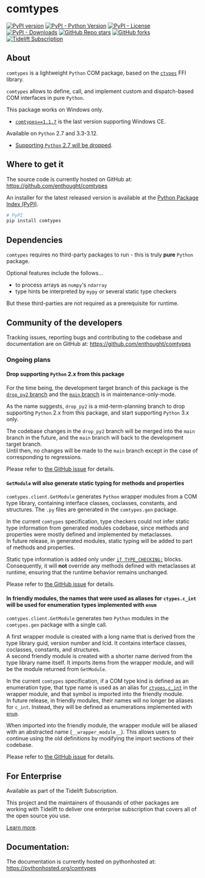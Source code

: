 # comtypes

[![PyPI version](https://badge.fury.io/py/comtypes.svg)](https://pypi.org/project/comtypes/) [![PyPI - Python Version](https://img.shields.io/pypi/pyversions/comtypes)](https://pypi.org/project/comtypes/) [![PyPI - License](https://img.shields.io/pypi/l/comtypes)](https://pypi.org/project/comtypes/) [![PyPI - Downloads](https://img.shields.io/pypi/dd/comtypes)](https://pypi.org/project/comtypes/)
[![GitHub Repo stars](https://img.shields.io/github/stars/enthought/comtypes?style=social)](https://github.com/enthought/comtypes/stargazers) [![GitHub forks](https://img.shields.io/github/forks/enthought/comtypes?style=social)](https://github.com/enthought/comtypes/network/members)
[![Tidelift Subscription](https://tidelift.com/badges/package/pypi/comtypes)](https://tidelift.com/subscription/pkg/pypi-comtypes?utm_source=pypi-comtypes&utm_medium=readme)

## About

`comtypes` is a lightweight `Python` COM package, based on the [`ctypes`](https://docs.python.org/library/ctypes.html) FFI library.

`comtypes` allows to define, call, and implement custom and dispatch-based COM interfaces in pure `Python`.

This package works on Windows only.
- [`comtypes==1.1.7`](https://pypi.org/project/comtypes/1.1.7/) is the last version supporting Windows CE.

Available on `Python` 2.7 and 3.3-3.12.
- [Supporting `Python` 2.7 will be dropped](#ongoing-plans).

## Where to get it

The source code is currently hosted on GitHub at:
https://github.com/enthought/comtypes

An installer for the latest released version is available at the [Python Package Index (PyPI)](https://pypi.org/project/comtypes).

```sh
# PyPI
pip install comtypes
```

## Dependencies

`comtypes` requires no third-party packages to run - this is truly **pure** `Python` package.

Optional features include the follows...
- to process arrays as `numpy`'s `ndarray`
- type hints be interpreted by `mypy` or several static type checkers

But these third-parties are not required as a prerequisite for runtime.

## Community of the developers

Tracking issues, reporting bugs and contributing to the codebase and documentation are on GitHub at:
https://github.com/enthought/comtypes

<a id="ongoing-plans"></a>
### Ongoing plans
#### Drop supporting `Python` 2.x from this package
For the time being, the development target branch of this package is the [`drop_py2` branch](https://github.com/enthought/comtypes/tree/drop_py2) and the [`main` branch](https://github.com/enthought/comtypes/tree/main) is in maintenance-only-mode.

As the name suggests, `drop_py2` is a mid-term-planning branch to drop supporting `Python` 2.x from this package, and start supporting `Python` 3.x only.

The codebase changes in the `drop_py2` branch will be merged into the `main` branch in the future, and the `main` branch will back to the development target branch.  
Until then, no changes will be made to the `main` branch except in the case of corresponding to regressions.

Please refer to [the GitHub issue](https://github.com/enthought/comtypes/issues/392) for details.

#### `GetModule` will also generate static typing for methods and properties
`comtypes.client.GetModule` generates `Python` wrapper modules from a COM type library, containing interface classes, coclasses, constants, and structures. The `.py` files are generated in the `comtypes.gen` package.

In the current `comtypes` specification, type checkers could not infer static type information from generated modules codebase, since methods and properties were mostly defined and implemented by metaclasses.  
In future release, in generated modules, static typing will be added to part of methods and properties.

Static type information is added only under [`if TYPE_CHECKING:`](https://docs.python.org/3/library/typing.html#typing.TYPE_CHECKING) blocks. Consequently, it will **not** override any methods defined with metaclasses at runtime, ensuring that the runtime behavior remains unchanged.

Please refer to [the GitHub issue](https://github.com/enthought/comtypes/issues/400) for details.

#### In friendly modules, the names that were used as aliases for `ctypes.c_int` will be used for enumeration types implemented with `enum`
`comtypes.client.GetModule` generates two `Python` modules in the `comtypes.gen` package with a single call.

A first wrapper module is created with a long name that is derived from the type library guid, version number and lcid. It contains interface classes, coclasses, constants, and structures.  
A second friendly module is created with a shorter name derived from the type library name itself. It imports items from the wrapper module, and will be the module returned from `GetModule`.

In the current `comtypes` specification, if a COM type kind is defined as an enumeration type, that type name is used as an alias for [`ctypes.c_int`](https://docs.python.org/3/library/ctypes.html#ctypes.c_int) in the wrapper module, and that symbol is imported into the friendly module.  
In future release, in friendly modules, their names will no longer be aliases for `c_int`. Instead, they will be defined as enumerations implemented with [`enum`](https://docs.python.org/3/library/enum.html).

When imported into the friendly module, the wrapper module will be aliased with an abstracted name (`__wrapper_module__`). This allows users to continue using the old definitions by modifying the import sections of their codebase.

Please refer to [the GitHub issue](https://github.com/enthought/comtypes/issues/345) for details.

## For Enterprise

Available as part of the Tidelift Subscription.

This project and the maintainers of thousands of other packages are working with Tidelift to deliver one enterprise subscription that covers all of the open source you use.

[Learn more](https://tidelift.com/subscription/pkg/pypi-comtypes?utm_source=pypi-comtypes&utm_medium=referral&utm_campaign=github).

## Documentation:

The documentation is currently hosted on pythonhosted at:
https://pythonhosted.org/comtypes
